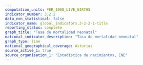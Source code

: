 ```yaml
---
computation_units: PER_1000_LIVE_BIRTHS
indicator_number: 3.2.2
data_non_statistical: false
indicator_name: global_indicators.3-2-2-1-title
reporting_status: complete
graph_title: "Tasa de mortalidad neonatal"
national_indicator_description: "Tasa de mortalidad neonatal"
graph_type: line
national_geographical_coverage: Asturias
source_active_1: true
source_organisation_1: "Estadística de nacimientos, INE"
---
```

